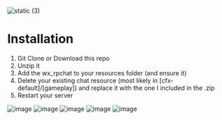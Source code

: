 ![static (3)](https://github.com/nwvh/wx_rpchat/assets/76164598/093cbc5b-9f40-427d-a1b3-521c57eadcfb)

# Installation
1. Git Clone or Download this repo
2. Unzip it
3. Add the wx_rpchat to your resources folder (and ensure it)
4. Delete your existing chat resource (most likely in [cfx-default]/[gameplay]) and replace it with the one I included in the .zip
5. Restart your server


![image](https://github.com/nwvh/wx_rpchat/assets/76164598/9c36b5da-090f-46a9-a165-d3b910e0c129)
![image](https://github.com/nwvh/wx_rpchat/assets/76164598/f1b69f9a-4d71-46eb-b64f-5f482e3a6009)
![image](https://github.com/nwvh/wx_rpchat/assets/76164598/84296f15-bc29-438f-affe-0ad509c6f8f2)
![image](https://github.com/nwvh/wx_rpchat/assets/76164598/f406d933-ff34-4600-8dd8-78a1cf00c351)
![image](https://github.com/nwvh/wx_rpchat/assets/76164598/47f58530-9cc5-4165-87e0-3b1000057d96)
